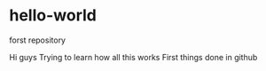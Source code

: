# hello-world
forst repository

Hi guys
Trying to learn how all this works
First things done in github
